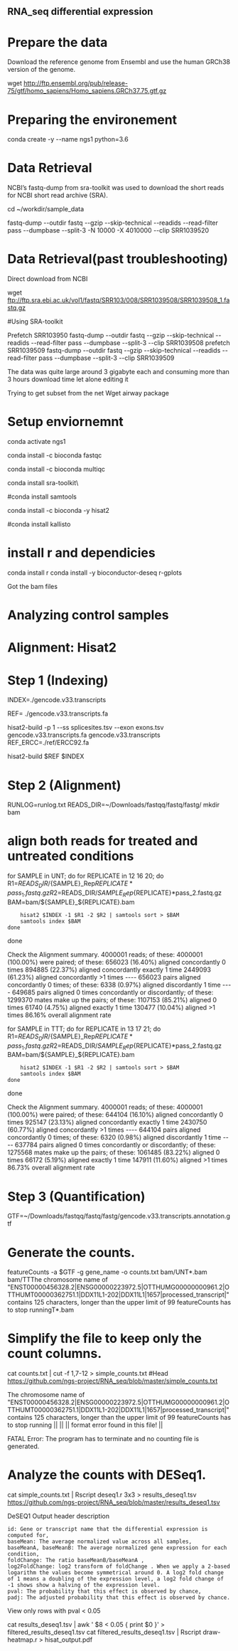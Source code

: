 ## RNA_seq differential expression
# Prepare the data
Download the reference genome from Ensembl and use the human GRCh38 version of the genome.

 wget http://ftp.ensembl.org/pub/release-75/gtf/homo_sapiens/Homo_sapiens.GRCh37.75.gtf.gz

# Preparing the environement 

 conda create -y --name ngs1 python=3.6

# Data Retrieval
NCBI’s fastq-dump from sra-toolkit was used to download the short reads for NCBI short read archive (SRA). 

 cd ~/workdir/sample_data

 fastq-dump --outdir fastq --gzip --skip-technical  --readids --read-filter pass --dumpbase --split-3 -N 10000 -X 4010000    --clip SRR1039520


# Data Retrieval(past troubleshooting)

Direct download from NCBI

  wget ftp://ftp.sra.ebi.ac.uk/vol1/fastq/SRR103/008/SRR1039508/SRR1039508_1.fastq.gz

#Using SRA-toolkit 

  Prefetch SRR103950
  fastq-dump --outdir fastq --gzip --skip-technical  --readids --read-filter pass --dumpbase --split-3 --clip SRR1039508
  prefetch SRR1039509
  fastq-dump --outdir fastq --gzip --skip-technical  --readids --read-filter pass --dumpbase --split-3 --clip SRR1039509
 
 
 The data was quite large around 3 gigabyte each and consuming more than 3 hours download time let alone editing it 

Trying to get subset from the net 
Wget airway package 

 # Setup enviornemnt

conda activate ngs1

conda install -c bioconda fastqc 

conda install -c bioconda multiqc

conda install sra-toolkit\

#conda install samtools

conda install -c bioconda -y hisat2

#conda install kallisto

# install r and dependicies
conda install r
conda install -y bioconductor-deseq r-gplots

 

Got the bam files 



# Analyzing control samples
# Alignment: Hisat2

# Step 1 (Indexing)

INDEX=./gencode.v33.transcripts

REF= ./gencode.v33.transcripts.fa


hisat2-build -p 1 --ss splicesites.tsv --exon exons.tsv gencode.v33.transcripts.fa gencode.v33.transcripts
 REF_ERCC=./ref/ERCC92.fa

hisat2-build $REF $INDEX


# Step 2 (Alignment)

RUNLOG=runlog.txt
READS_DIR=~/Downloads/fastqq/fastq/fastg/
mkdir bam
# align both reads for treated and untreated conditions

for SAMPLE in UNT;
do
    for REPLICATE in 12 16 20;
    do
        R1=$READS_DIR/${SAMPLE}_Rep${REPLICATE}*pass_1.fastq.gz
        R2=$READS_DIR/${SAMPLE}_Rep${REPLICATE}*pass_2.fastq.gz
        BAM=bam/${SAMPLE}_${REPLICATE}.bam

        hisat2 $INDEX -1 $R1 -2 $R2 | samtools sort > $BAM
        samtools index $BAM
    done
done

Check the Alignment summary.
4000001 reads; of these:
  4000001 (100.00%) were paired; of these:
    656023 (16.40%) aligned concordantly 0 times
    894885 (22.37%) aligned concordantly exactly 1 time
    2449093 (61.23%) aligned concordantly >1 times
    ----
    656023 pairs aligned concordantly 0 times; of these:
      6338 (0.97%) aligned discordantly 1 time
    ----
    649685 pairs aligned 0 times concordantly or discordantly; of these:
      1299370 mates make up the pairs; of these:
        1107153 (85.21%) aligned 0 times
        61740 (4.75%) aligned exactly 1 time
        130477 (10.04%) aligned >1 times
86.16% overall alignment rate

for SAMPLE in TTT;
do
    for REPLICATE in 13 17 21;
    do
        R1=$READS_DIR/${SAMPLE}_Rep${REPLICATE}*pass_1.fastq.gz
        R2=$READS_DIR/${SAMPLE}_Rep${REPLICATE}*pass_2.fastq.gz
        BAM=bam/${SAMPLE}_${REPLICATE}.bam

        hisat2 $INDEX -1 $R1 -2 $R2 | samtools sort > $BAM
        samtools index $BAM
    done
done

Check the Alignment summary.
4000001 reads; of these:
  4000001 (100.00%) were paired; of these:
    644104 (16.10%) aligned concordantly 0 times
    925147 (23.13%) aligned concordantly exactly 1 time
    2430750 (60.77%) aligned concordantly >1 times
    ----
    644104 pairs aligned concordantly 0 times; of these:
      6320 (0.98%) aligned discordantly 1 time
    ----
    637784 pairs aligned 0 times concordantly or discordantly; of these:
      1275568 mates make up the pairs; of these:
        1061485 (83.22%) aligned 0 times
        66172 (5.19%) aligned exactly 1 time
        147911 (11.60%) aligned >1 times
86.73% overall alignment rate




# Step 3 (Quantification)

GTF=~/Downloads/fastqq/fastq/fastg/gencode.v33.transcripts.annotation.gtf 


# Generate the counts.
featureCounts -a $GTF -g gene_name -o counts.txt  bam/UNT*.bam  bam/TTThe chromosome name of "ENST00000456328.2|ENSG00000223972.5|OTTHUMG00000000961.2|OTTHUMT00000362751.1|DDX11L1-202|DDX11L1|1657|processed_transcript|" contains 125 characters, longer than the upper limit of 99
featureCounts has to stop runningT*.bam

# Simplify the file to keep only the count columns.
cat counts.txt | cut -f 1,7-12 > simple_counts.txt
#Head
https://github.com/ngs-project/RNA_seq/blob/master/simple_counts.txt


The chromosome name of "ENST00000456328.2|ENSG00000223972.5|OTTHUMG00000000961.2|OTTHUMT00000362751.1|DDX11L1-202|DDX11L1|1657|processed_transcript|" contains 125 characters, longer than the upper limit of 99
featureCounts has to stop running
||                                                                            ||
||    format error found in this file!                                        ||

FATAL Error: The program has to terminate and no counting file is generated.



# Analyze the counts with DESeq1.
cat simple_counts.txt | Rscript deseq1.r 3x3 > results_deseq1.tsv
https://github.com/ngs-project/RNA_seq/blob/master/results_deseq1.tsv

DeSEQ1 Output header description

    id: Gene or transcript name that the differential expression is computed for,
    baseMean: The average normalized value across all samples,
    baseMeanA, baseMeanB: The average normalized gene expression for each condition,
    foldChange: The ratio baseMeanB/baseMeanA ,
    log2FoldChange: log2 transform of foldChange . When we apply a 2-based logarithm the values become symmetrical around 0. A log2 fold change of 1 means a doubling of the expression level, a log2 fold change of -1 shows show a halving of the expression level.
    pval: The probability that this effect is observed by chance,
    padj: The adjusted probability that this effect is observed by chance.

View only rows with pval < 0.05

cat results_deseq1.tsv | awk ' $8 < 0.05 { print $0 }' > filtered_results_deseq1.tsv
cat filtered_results_deseq1.tsv | Rscript draw-heatmap.r > hisat_output.pdf














